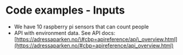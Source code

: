 # Code examples - Inputs

* We have 10 raspberry pi sensors that can count people
* API with environment data. See API docs: [https://adressaparken.no/\#cbp=apireference/api\_overview.html](https://adressaparken.no/#cbp=apireference/api_overview.html)

